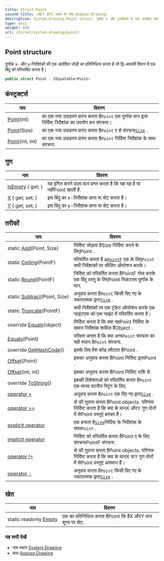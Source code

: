 ```yaml
---
title: Struct Point
second_title: .NET API संदर्भ के लिए Aspose.Drawing
description: System.Drawing.Point struct. पूर्णंक x और yनर्देशंकं क एक आदेशत जड़ क प्रतनधत्व करत है ज द्वआयम वमन में एक बंदु क परभषत करत है
type: docs
weight: 930
url: /hi/net/system.drawing/point/
---
```

## Point structure

पूर्णांक x- और y-निर्देशांकों की एक आदेशित जोड़ी का प्रतिनिधित्व करता है जो द्वि-आयामी विमान में एक बिंदु को परिभाषित करता है।

```csharp
public struct Point : IEquatable<Point>
```

## कंस्ट्रक्टर्स

| नाम | विवरण |
| --- | --- |
| [Point](point/#constructor)(int) | का एक नया उदाहरण प्रारंभ करता है`Point` एक पूर्णांक मान द्वारा निर्दिष्ट निर्देशांक का उपयोग कर संरचना। |
| [Point](point/#constructor_2)(Size) | का एक नया उदाहरण प्रारंभ करता है`Point` ए से संरचना[`Size`](../size/) . |
| [Point](point/#constructor_1)(int, int) | का एक नया उदाहरण प्रारंभ करता है`Point` निर्दिष्ट निर्देशांक के साथ संरचना. |

## गुण

| नाम | विवरण |
| --- | --- |
| [IsEmpty](../../system.drawing/point/isempty/) { get; } | यह इंगित करने वाला मान प्राप्त करता है कि यह यह है या नहींPoint खाली है. |
| [X](../../system.drawing/point/x/) { get; set; } | इस बिंदु का x-निर्देशांक प्राप्त या सेट करता है। |
| [Y](../../system.drawing/point/y/) { get; set; } | इस बिंदु का y-निर्देशांक प्राप्त या सेट करता है। |

## तरीकों

| नाम | विवरण |
| --- | --- |
| static [Add](../../system.drawing/point/add/)(Point, Size) | निर्दिष्ट जोड़ता हैSize निर्दिष्ट करने के लिएPoint . |
| static [Ceiling](../../system.drawing/point/ceiling/)(PointF) | परिवर्तित करता है a[`PointF`](../pointf/) एक के लिए`Point` सभी निर्देशांकों पर सीलिंग ऑपरेशन करके। |
| static [Round](../../system.drawing/point/round/)(PointF) | निर्दिष्ट को परिवर्तित करता हैPointF गोल करके एक बिंदु वस्तु के लिएPoint निकटतम पूर्णांक के मान. |
| static [Subtract](../../system.drawing/point/subtract/)(Point, Size) | अनुवाद करता है`Point` किसी दिए गए के नकारात्मक द्वारा[`Size`](../size/) . |
| static [Truncate](../../system.drawing/point/truncate/)(PointF) | सभी निर्देशांकों पर एक ट्रंकेट ऑपरेशन करके एक प्वाइंटएफ को एक प्वाइंट में परिवर्तित करता है। |
| override [Equals](../../system.drawing/point/equals/#equals_1)(object) | निर्दिष्ट करता है कि क्या यहPoint निर्दिष्ट के समान निर्देशांक शामिल हैंObject . |
| [Equals](../../system.drawing/point/equals/#equals)(Point) | परीक्षण करता है कि क्या अन्य`Point` संरचना का यही स्थान है`Point` संरचना. |
| override [GetHashCode](../../system.drawing/point/gethashcode/)() | इसके लिए हैश कोड लौटाता हैPoint . |
| [Offset](../../system.drawing/point/offset/#offset_1)(Point) | इसका अनुवाद करता हैPoint निर्दिष्ट द्वाराPoint . |
| [Offset](../../system.drawing/point/offset/#offset)(int, int) | इसका अनुवाद करता हैPoint निर्दिष्ट राशि से. |
| override [ToString](../../system.drawing/point/tostring/)() | इसकी विशेषताओं को परिवर्तित करता है`Point` एक मानव पठनीय स्ट्रिंग के लिए. |
| [operator +](../../system.drawing/point/op_addition/) | अनुवाद करता है`Point` एक दिए गए द्वारा[`Size`](../size/) . |
| [operator ==](../../system.drawing/point/op_equality/) | दो की तुलना करता हैPoint objects. परिणाम निर्दिष्ट करता है कि क्या के मानX औरY गुण दोनों में सेPoint वस्तुएं बराबर हैं। |
| [explicit operator](../../system.drawing/point/op_explicit/) | एक बनाता है[`Size`](../size/)निर्दिष्ट के निर्देशांक के साथ`Point` . |
| [implicit operator](../../system.drawing/point/op_implicit/) | निर्दिष्ट को परिवर्तित करता हैPoint ए के लिए संरचनाPointF संरचना. |
| [operator !=](../../system.drawing/point/op_inequality/) | दो की तुलना करता हैPoint objects. परिणाम निर्दिष्ट करता है कि क्या के मानX याY गुण दोनों में सेPoint वस्तुएं असमान हैं। |
| [operator -](../../system.drawing/point/op_subtraction/) | अनुवाद करता है`Point` किसी दिए गए के नकारात्मक द्वारा[`Size`](../size/) . |

## खेत

| नाम | विवरण |
| --- | --- |
| static readonly [Empty](../../system.drawing/point/empty/) | एक का प्रतिनिधित्व करता हैPoint कि हैX औरY मान शून्य पर सेट. |

### यह सभी देखें

* नाम स्थान [System.Drawing](../../system.drawing/)
* सभा [Aspose.Drawing](../../)


